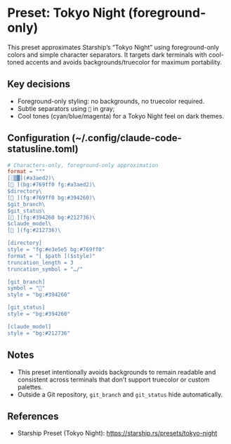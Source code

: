 # Preset: Tokyo Night (foreground-only)

This preset approximates Starship’s “Tokyo Night” using foreground-only colors and simple character separators. It targets dark terminals with cool-toned accents and avoids backgrounds/truecolor for maximum portability.

## Key decisions
- Foreground-only styling: no backgrounds, no truecolor required.
- Subtle separators using `` in gray;
- Cool tones (cyan/blue/magenta) for a Tokyo Night feel on dark themes.

## Configuration (~/.config/claude-code-statusline.toml)

```toml
# Characters-only, foreground-only approximation
format = """
[░▒▓](#a3aed2)\
[ ](bg:#769ff0 fg:#a3aed2)\
$directory\
[ ](fg:#769ff0 bg:#394260)\
$git_branch\
$git_status\
[ ](fg:#394260 bg:#212736)\
$claude_model\
[ ](fg:#212736)\

[directory]
style = "fg:#e3e5e5 bg:#769ff0"
format = "[ $path ]($style)"
truncation_length = 3
truncation_symbol = "…/"

[git_branch]
symbol = ""
style = "bg:#394260"

[git_status]
style = "bg:#394260"

[claude_model]
style = "bg:#212736"
```

## Notes
- This preset intentionally avoids backgrounds to remain readable and consistent across terminals that don’t support truecolor or custom palettes.
- Outside a Git repository, `git_branch` and `git_status` hide automatically.

## References
- Starship Preset (Tokyo Night): https://starship.rs/presets/tokyo-night
